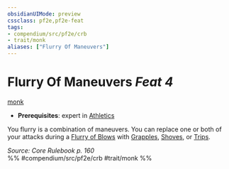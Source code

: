 ```yaml
---
obsidianUIMode: preview
cssclass: pf2e,pf2e-feat
tags:
- compendium/src/pf2e/crb
- trait/monk
aliases: ["Flurry Of Maneuvers"]
---
```

# Flurry Of Maneuvers  *Feat 4*  
[monk](../../Rules/traits/monk.md)  

- **Prerequisites**: expert in [Athletics](../skills.md#Athletics)

You flurry is a combination of maneuvers. You can replace one or both of your attacks during a [Flurry of Blows](../../Rules/actions/flurry-of-blows.md) with [Grapples](../../Rules/actions/grapple.md), [Shoves](../../Rules/actions/shove.md), or [Trips](../../Rules/actions/trip.md).

*Source: Core Rulebook p. 160*  
%% #compendium/src/pf2e/crb #trait/monk %%